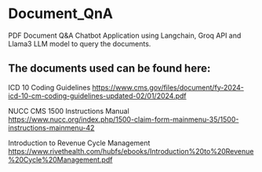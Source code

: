 # Document_QnA

PDF Document Q&A Chatbot Application using Langchain, Groq API and Llama3 LLM model to query the documents.

## The documents used can be found here:

ICD 10 Coding Guidelines
https://www.cms.gov/files/document/fy-2024-icd-10-cm-coding-guidelines-updated-02/01/2024.pdf

NUCC CMS 1500 Instructions Manual
https://www.nucc.org/index.php/1500-claim-form-mainmenu-35/1500-instructions-mainmenu-42

Introduction to Revenue Cycle Management
https://www.rivethealth.com/hubfs/ebooks/Introduction%20to%20Revenue%20Cycle%20Management.pdf
